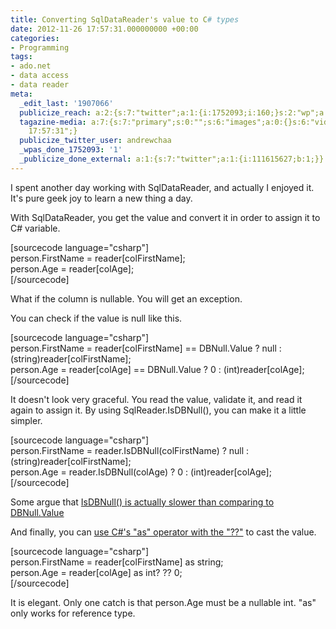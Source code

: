```yaml
---
title: Converting SqlDataReader's value to C# types
date: 2012-11-26 17:57:31.000000000 +00:00
categories:
- Programming
tags:
- ado.net
- data access
- data reader
meta:
  _edit_last: '1907066'
  publicize_reach: a:2:{s:7:"twitter";a:1:{i:1752093;i:160;}s:2:"wp";a:1:{i:0;i:6;}}
  tagazine-media: a:7:{s:7:"primary";s:0:"";s:6:"images";a:0:{}s:6:"videos";a:0:{}s:11:"image_count";i:0;s:6:"author";s:7:"1907066";s:7:"blog_id";s:7:"1833431";s:9:"mod_stamp";s:19:"2012-11-26
    17:57:31";}
  publicize_twitter_user: andrewchaa
  _wpas_done_1752093: '1'
  _publicize_done_external: a:1:{s:7:"twitter";a:1:{i:111615627;b:1;}}
---
```

<p>I spent another day working with SqlDataReader, and actually I enjoyed it. It's pure geek joy to learn a new thing a day. </p>
<p>With SqlDataReader, you get the value and convert it in order to assign it to C# variable.</p>
<p>[sourcecode language="csharp"]<br />
person.FirstName = reader[colFirstName];<br />
person.Age = reader[colAge];<br />
[/sourcecode]</p>
<p>What if the column is nullable. You will get an exception. </p>
<p>You can check if the value is null like this.</p>
<p>[sourcecode language="csharp"]<br />
person.FirstName = reader[colFirstName] == DBNull.Value ? null : (string)reader[colFirstName];<br />
person.Age = reader[colAge] == DBNull.Value ? 0 : (int)reader[colAge];<br />
[/sourcecode]</p>
<p>It doesn't look very graceful. You read the value, validate it, and read it again to assign it. By using SqlReader.IsDBNull(), you can make it a little simpler.</p>
<p>[sourcecode language="csharp"]<br />
person.FirstName = reader.IsDBNull(colFirstName) ? null : (string)reader[colFirstName];<br />
person.Age = reader.IsDBNull(colAge) ? 0 : (int)reader[colAge];<br />
[/sourcecode]</p>
<p>Some argue that <a href="http://stackoverflow.com/a/3308441/437961">IsDBNull() is actually slower than comparing to DBNull.Value</a></p>
<p>And finally, you can <a href="http://stackoverflow.com/questions/1772025/sql-data-reader-handling-null-column-values">use C#'s "as" operator with the "??"</a> to cast the value.</p>
<p>[sourcecode language="csharp"]<br />
person.FirstName = reader[colFirstName] as string;<br />
person.Age = reader[colAge] as int? ?? 0;<br />
[/sourcecode]</p>
<p>It is elegant. Only one catch is that person.Age must be a nullable int. "as" only works for reference type. </p>
